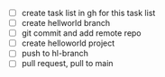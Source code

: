 - [ ] create task list in gh for this task list
- [ ] create hellworld branch
- [ ] git commit and add remote repo
- [ ] create helloworld project
- [ ] push to hl-branch
- [ ] pull request, pull to main